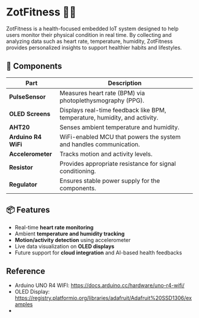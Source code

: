 # ZotFitness 🧠💪

ZotFitness is a health-focused embedded IoT system designed to help users monitor their physical condition in real time. By collecting and analyzing data such as heart rate, temperature, humidity, ZotFitness provides personalized insights to support healthier habits and lifestyles.

## 🧩 Components

| Part                | Description                                                                |
| ------------------- | -------------------------------------------------------------------------- |
| **PulseSensor**     | Measures heart rate (BPM) via photoplethysmography (PPG).                  |
| **OLED Screens**    | Displays real-time feedback like BPM, temperature, humidity, and activity. |
| **AHT20**           | Senses ambient temperature and humidity.                                   |
| **Arduino R4 WiFi** | WiFi-enabled MCU that powers the system and handles communication.         |
| **Accelerometer**   | Tracks motion and activity levels.                                         |
| **Resistor**        | Provides appropriate resistance for signal conditioning.                   |
| **Regulator**       | Ensures stable power supply for the components.                            |

## 📦 Features

-  Real-time **heart rate monitoring**
-  Ambient **temperature and humidity tracking**
-  **Motion/activity detection** using accelerometer
-  Live data visualization on **OLED displays**
-  Future support for **cloud integration** and AI-based health feedbacks

## Reference

-  Arduino UNO R4 WIFI: https://docs.arduino.cc/hardware/uno-r4-wifi/
-  OLED Display: https://registry.platformio.org/libraries/adafruit/Adafruit%20SSD1306/examples
-
